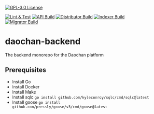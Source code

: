 [![GPL-3.0 License](https://img.shields.io/github/license/daochanio/backend.svg)](https://github.com/daochanio/backend/blob/main/LICENSE)

[![Lint & Test](https://github.com/daochanio/backend/actions/workflows/lint-test.yml/badge.svg)](https://github.com/daochanio/backend/actions/workflows/lint-test.yml)
[![API Build](https://github.com/daochanio/backend/actions/workflows/build-api.yml/badge.svg)](https://github.com/daochanio/backend/actions/workflows/build-api.yml)
[![Distributor Build](https://github.com/daochanio/backend/actions/workflows/build-distributor.yml/badge.svg)](https://github.com/daochanio/backend/actions/workflows/build-distributor.yml)
[![Indexer Build](https://github.com/daochanio/backend/actions/workflows/build-indexer.yml/badge.svg)](https://github.com/daochanio/backend/actions/workflows/build-indexer.yml)
[![Migrator Build](https://github.com/daochanio/backend/actions/workflows/build-migrator.yml/badge.svg)](https://github.com/daochanio/backend/actions/workflows/build-migrator.yml)

# daochan-backend

The backend monorepo for the Daochan platform

## Prerequisites

- Install Go
- Install Docker
- Install Make
- Install sqlc `go install github.com/kyleconroy/sqlc/cmd/sqlc@latest`
- Install goose `go install github.com/pressly/goose/v3/cmd/goose@latest`
